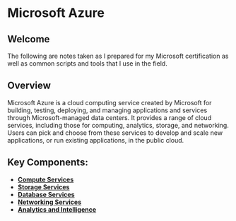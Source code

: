 # Microsoft Azure
## Welcome
The following are notes taken as I prepared for my Microsoft certification as well as common scripts and tools that I use in the field.

## Overview
Microsoft Azure is a cloud computing service created by Microsoft for building, testing, deploying, and managing applications and services through Microsoft-managed data centers. It provides a range of cloud services, including those for computing, analytics, storage, and networking. Users can pick and choose from these services to develop and scale new applications, or run existing applications, in the public cloud.

## Key Components:
- **[Compute Services](https://github.com/georgemarantos/Microsoft/tree/main/Azure/Compute/)**
- **[Storage Services](https://github.com/georgemarantos/Microsoft/tree/main/Azure/Storage/)**
- **[Database Services](https://github.com/georgemarantos/Microsoft/tree/main/Azure/Database/)**
- **[Networking Services](https://github.com/georgemarantos/Microsoft/tree/main/Azure/Networking/)**
- **[Analytics and Intelligence](https://github.com/georgemarantos/Microsoft/tree/main/Azure/Analytics/)**